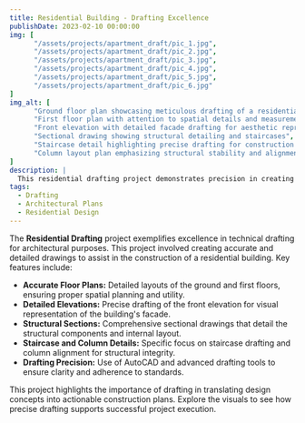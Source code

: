 ```yaml
---
title: Residential Building - Drafting Excellence
publishDate: 2023-02-10 00:00:00
img: [
      "/assets/projects/apartment_draft/pic_1.jpg",
      "/assets/projects/apartment_draft/pic_2.jpg",
      "/assets/projects/apartment_draft/pic_3.jpg",
      "/assets/projects/apartment_draft/pic_4.jpg",
      "/assets/projects/apartment_draft/pic_5.jpg",
      "/assets/projects/apartment_draft/pic_6.jpg"
]
img_alt: [
      "Ground floor plan showcasing meticulous drafting of a residential layout",
      "First floor plan with attention to spatial details and measurements",
      "Front elevation with detailed facade drafting for aesthetic representation",
      "Sectional drawing showing structural detailing and staircases",
      "Staircase detail highlighting precise drafting for construction accuracy",
      "Column layout plan emphasizing structural stability and alignment"
]
description: |
  This residential drafting project demonstrates precision in creating comprehensive architectural drawings. These include detailed floor plans, elevations, sections, and structural layouts, ensuring accuracy and clarity for construction execution.
tags:
  - Drafting
  - Architectural Plans
  - Residential Design
---
```


The **Residential Drafting** project exemplifies excellence in technical drafting for architectural purposes. This project involved creating accurate and detailed drawings to assist in the construction of a residential building. Key features include:

- **Accurate Floor Plans:** Detailed layouts of the ground and first floors, ensuring proper spatial planning and utility.
- **Detailed Elevations:** Precise drafting of the front elevation for visual representation of the building's facade.
- **Structural Sections:** Comprehensive sectional drawings that detail the structural components and internal layout.
- **Staircase and Column Details:** Specific focus on staircase drafting and column alignment for structural integrity.
- **Drafting Precision:** Use of AutoCAD and advanced drafting tools to ensure clarity and adherence to standards.

This project highlights the importance of drafting in translating design concepts into actionable construction plans. Explore the visuals to see how precise drafting supports successful project execution.